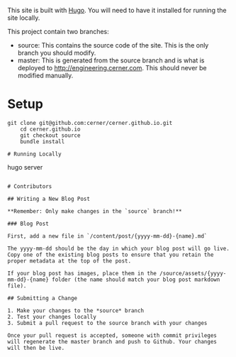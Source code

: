 This site is built with [Hugo](https://gohugo.io/). You will need to have it installed for running the site locally.

This project contain two branches:

* source: This contains the source code of the site. This is the only branch you should modify.
* master: This is generated from the source branch and is what is deployed to http://engineering.cerner.com. This should never be modified manually.

# Setup

```
git clone git@github.com:cerner/cerner.github.io.git
    cd cerner.github.io
    git checkout source
    bundle install

# Running Locally

```
hugo server
```

# Contributors

## Writing a New Blog Post

**Remember: Only make changes in the `source` branch!**

### Blog Post

First, add a new file in `/content/post/{yyyy-mm-dd}-{name}.md`

The yyyy-mm-dd should be the day in which your blog post will go live. Copy one of the existing blog posts to ensure that you retain the proper metadata at the top of the post.

If your blog post has images, place them in the /source/assets/{yyyy-mm-dd}-{name} folder (the name should match your blog post markdown file).

## Submitting a Change

1. Make your changes to the *source* branch
2. Test your changes locally
3. Submit a pull request to the source branch with your changes

Once your pull request is accepted, someone with commit privileges will regenerate the master branch and push to Github. Your changes will then be live.
